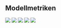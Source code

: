 ## Modellmetriken
![](https://asset.cml.dev/9eed3b234c329c0e09d6694ae307c9d310afc4e4?cml=png)
![](https://asset.cml.dev/b1fa1284dcf0309c4026fc14282cb5076c031694?cml=png)
![](https://asset.cml.dev/03f95beb6b61bbe14a635a404a79bc8e113826fc?cml=png)
![](https://asset.cml.dev/f1820263f5e8d39e1b963d4d3510d26a3a6c453c?cml=png)
![](https://asset.cml.dev/404db51a2fc1e49f05aa655120eb53c60c486d22?cml=png)
